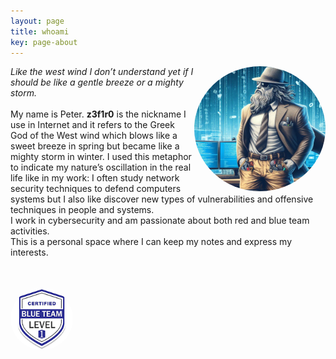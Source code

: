 ```yaml
---
layout: page
title: whoami
key: page-about
---
```


<!-- Right alignment! -->
<img align="right" width="210" height="200" src="assets/goddd.jpg" style="border-radius:50%;">

<div name="introduction">

<cite>Like the west wind I don’t understand yet if I should be like a gentle breeze or a mighty storm.</cite> 
<br><br>
My name is Peter. <b>z3f1r0</b> is the nickname I use in Internet and it refers to the Greek God of the West wind which blows like a sweet breeze in spring but became like a mighty storm in winter.
I used this metaphor to indicate my nature’s oscillation in the real life like in my work: I often study network security techniques to defend computers systems but I also like discover 
new types of vulnerabilities and offensive techniques in people and systems. <br>
I work in cybersecurity and am passionate about both red and blue team activities.<br>
This is a personal space where I can keep my notes and express my interests. <br><br>

  <div name="tryhackme"> 
   <script src="https://tryhackme.com/badge/519455"> </script>
  </div>

<br>  
  <img width="100" height="100" src="assets/btl1.png" style="border-radius:50%;">

</div>


<br><br>
